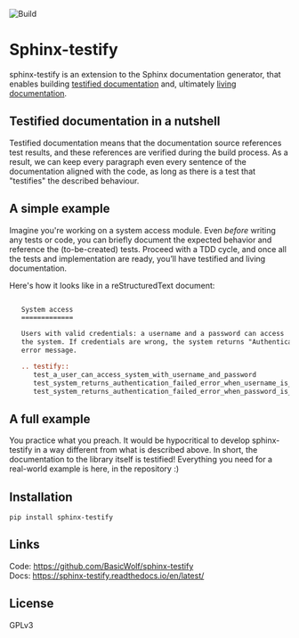 ![Build](https://github.com/basicwolf/sphinx-testify/actions/workflows/ci.yml/badge.svg)

# Sphinx-testify

sphinx-testify is an extension to the Sphinx documentation generator,
that enables building [testified documentation][] and, ultimately
[living documentation][].

[testified documentation]: https://sphinx-testify.readthedocs.io/en/latest/testified-documentation.html
[living documentation]: https://gojko.net/books/specification-by-example/

## Testified documentation in a nutshell

Testified documentation means that the documentation source references test
results, and these references are verified during the build process.
As a result, we can keep every paragraph even every sentence of
the documentation aligned with the code, as long as there is a test
that "testifies" the described behaviour.


## A simple example

Imagine you're working on a system access module.
Even *before* writing any tests or code, you can briefly document
the expected behavior and reference the (to-be-created) tests.
Proceed with a TDD cycle, and once all the tests and implementation
are ready, you’ll have testified and living documentation.

Here's how it looks like in a reStructuredText document:

```rst

   System access
   =============

   Users with valid credentials: a username and a password can access
   the system. If credentials are wrong, the system returns "Authentication failed"
   error message.

   .. testify::
      test_a_user_can_access_system_with_username_and_password
      test_system_returns_authentication_failed_error_when_username_is_not_found
      test_system_returns_authentication_failed_error_when_password_is_wrong
```

## A full example

You practice what you preach. It would be hypocritical to develop sphinx-testify
in a way different from what is described above.
In short, the documentation to the library itself is testified!
Everything you need for a real-world example is here, in the repository :)

## Installation

```shell
pip install sphinx-testify
```

## Links

Code: https://github.com/BasicWolf/sphinx-testify
<br>
Docs: https://sphinx-testify.readthedocs.io/en/latest/

## License

GPLv3

